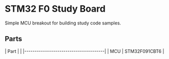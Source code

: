 # STM32 F0 Study Board

Simple MCU breakout for building study code samples.

## Parts

| Part      |                           |
|---------------------------------------|
| MCU       | STM32F091CBT6             |
